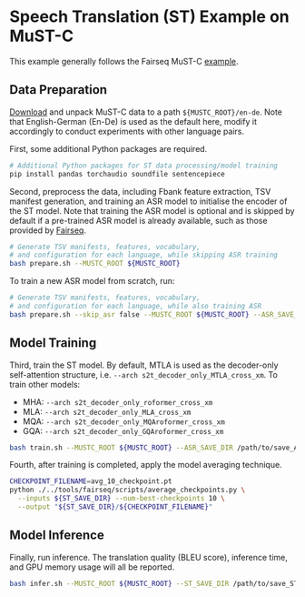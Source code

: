 # Speech Translation (ST) Example on MuST-C

This example generally follows the Fairseq MuST-C [example](https://github.com/facebookresearch/fairseq/blob/main/examples/speech_to_text/docs/mustc_example.md).

## Data Preparation
[Download](https://ict.fbk.eu/must-c) and unpack MuST-C data to a path `${MUSTC_ROOT}/en-de`. Note that English-German (En-De) is used as the default here, modify it 
accordingly to conduct experiments with other language pairs.

First, some additional Python packages are required.
```bash
# Additional Python packages for ST data processing/model training
pip install pandas torchaudio soundfile sentencepiece
```
Second, preprocess the data, including Fbank feature extraction, TSV manifest generation, and training an ASR model to initialise the encoder of the ST model. Note 
that training the ASR model is optional and is skipped by default if a pre-trained ASR model is already available, such as those provided 
by [Fairseq](https://github.com/facebookresearch/fairseq/blob/main/examples/speech_to_text/docs/mustc_example.md).
```bash
# Generate TSV manifests, features, vocabulary,
# and configuration for each language, while skipping ASR training
bash prepare.sh --MUSTC_ROOT ${MUSTC_ROOT}
```
To train a new ASR model from scratch, run:
```bash
# Generate TSV manifests, features, vocabulary,
# and configuration for each language, while also training ASR
bash prepare.sh --skip_asr false --MUSTC_ROOT ${MUSTC_ROOT} --ASR_SAVE_DIR /path/to/save_ASR_model
```
## Model Training
Third, train the ST model. By default, MTLA is used as the decoder-only self-attention structure, i.e. `--arch s2t_decoder_only_MTLA_cross_xm`.
To train other models:
- MHA: `--arch s2t_decoder_only_roformer_cross_xm`
- MLA: `--arch s2t_decoder_only_MLA_cross_xm`
- MQA: `--arch s2t_decoder_only_MQAroformer_cross_xm`
- GQA: `--arch s2t_decoder_only_GQAroformer_cross_xm`
```bash
bash train.sh --MUSTC_ROOT ${MUSTC_ROOT} --ASR_SAVE_DIR /path/to/save_ASR_model/***.pt --ST_SAVE_DIR /path/to/save_ST_model
```
Fourth, after training is completed, apply the model averaging technique.
```bash
CHECKPOINT_FILENAME=avg_10_checkpoint.pt
python ./../tools/fairseq/scripts/average_checkpoints.py \
  --inputs ${ST_SAVE_DIR} --num-best-checkpoints 10 \
  --output "${ST_SAVE_DIR}/${CHECKPOINT_FILENAME}"
```
## Model Inference
Finally, run inference. The translation quality (BLEU score), inference time, and GPU memory usage will all be reported.
```bash
bash infer.sh --MUSTC_ROOT ${MUSTC_ROOT} --ST_SAVE_DIR /path/to/save_ST_model
```
